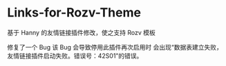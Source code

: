 # Links-for-Rozv-Theme
基于 Hanny 的友情链接插件修改，使之支持 Rozv 模板

修复了一个 Bug
该 Bug 会导致停用此插件再次启用时 
会出现“数据表建立失败，友情链接插件启动失败。错误号：42S01”的错误。
